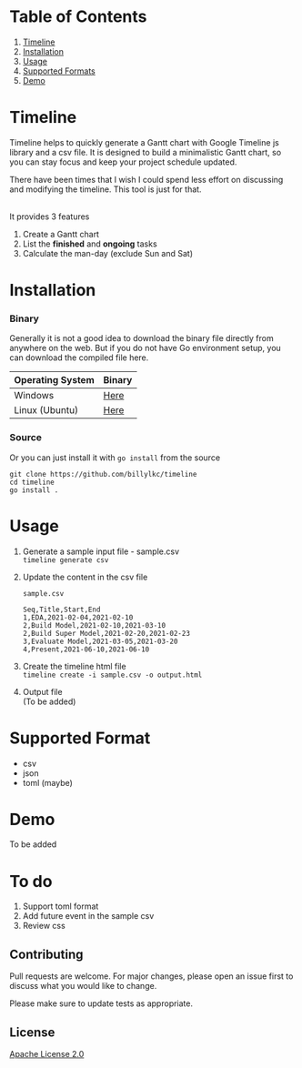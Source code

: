# Table of Contents

1. [Timeline](#timeline)
2. [Installation](#installation)
3. [Usage](#usage)
4. [Supported Formats](#support-format)
5. [Demo](#demo)

# Timeline

Timeline helps to quickly generate a Gantt chart with Google Timeline js library and a csv file. It is designed to build a minimalistic Gantt chart, so you can stay focus and keep your project schedule updated.

There have been times that I wish I could spend less effort on discussing and modifying the timeline. This tool is just for that.

<br/>
It provides 3 features <br/>

1. Create a Gantt chart
1. List the **finished** and **ongoing** tasks
1. Calculate the man-day (exclude Sun and Sat)


# Installation

### Binary
Generally it is not a good idea to download the binary file directly from anywhere on the web. But if you do not have Go environment setup, you can download the compiled file here.

| Operating System | Binary                   |
|------------------|--------------------------|
| Windows          | [Here](bin/timeline.exe) |
| Linux (Ubuntu)   | [Here](bin/timeline)     |

### Source
Or you can just install it with `go install` from the source

```
git clone https://github.com/billylkc/timeline
cd timeline
go install .
```

# Usage
1. Generate a sample input file - sample.csv <br/>
   `
   timeline generate csv
   `

1. Update the content in the csv file
   ```
   sample.csv

   Seq,Title,Start,End
   1,EDA,2021-02-04,2021-02-10
   2,Build Model,2021-02-10,2021-03-10
   2,Build Super Model,2021-02-20,2021-02-23
   3,Evaluate Model,2021-03-05,2021-03-20
   4,Present,2021-06-10,2021-06-10
   ```

1. Create the timeline html file <br/>
   `
   timeline create -i sample.csv -o output.html
   `

1. Output file <br/>
   (To be added)

# Supported Format
- csv
- json
- toml (maybe)

# Demo
To be added

# To do
1. Support toml format
1. Add future event in the sample csv
1. Review css

## Contributing
Pull requests are welcome. For major changes, please open an issue first to discuss what you would like to change.

Please make sure to update tests as appropriate.

## License
[Apache License 2.0](./LICENSE)
